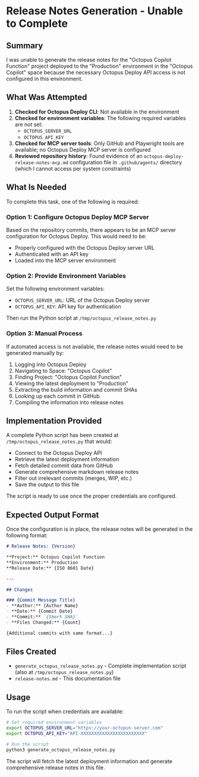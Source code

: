 # Release Notes Generation - Unable to Complete

## Summary
I was unable to generate the release notes for the "Octopus Copilot Function" project deployed to the "Production" environment in the "Octopus Copilot" space because the necessary Octopus Deploy API access is not configured in this environment.

## What Was Attempted

1. **Checked for Octopus Deploy CLI**: Not available in the environment
2. **Checked for environment variables**: The following required variables are not set:
   - `OCTOPUS_SERVER_URL`
   - `OCTOPUS_API_KEY`
3. **Checked for MCP server tools**: Only GitHub and Playwright tools are available; no Octopus Deploy MCP server is configured
4. **Reviewed repository history**: Found evidence of an `octopus-deploy-release-notes-mcp.md` configuration file in `.github/agents/` directory (which I cannot access per system constraints)

## What Is Needed

To complete this task, one of the following is required:

### Option 1: Configure Octopus Deploy MCP Server
Based on the repository commits, there appears to be an MCP server configuration for Octopus Deploy. This would need to be:
- Properly configured with the Octopus Deploy server URL
- Authenticated with an API key
- Loaded into the MCP server environment

### Option 2: Provide Environment Variables
Set the following environment variables:
- `OCTOPUS_SERVER_URL`: URL of the Octopus Deploy server
- `OCTOPUS_API_KEY`: API key for authentication

Then run the Python script at `/tmp/octopus_release_notes.py`

### Option 3: Manual Process
If automated access is not available, the release notes would need to be generated manually by:
1. Logging into Octopus Deploy
2. Navigating to Space: "Octopus Copilot"
3. Finding Project: "Octopus Copilot Function"
4. Viewing the latest deployment to "Production"
5. Extracting the build information and commit SHAs
6. Looking up each commit in GitHub
7. Compiling the information into release notes

## Implementation Provided

A complete Python script has been created at `/tmp/octopus_release_notes.py` that would:
- Connect to the Octopus Deploy API
- Retrieve the latest deployment information
- Fetch detailed commit data from GitHub
- Generate comprehensive markdown release notes
- Filter out irrelevant commits (merges, WIP, etc.)
- Save the output to this file

The script is ready to use once the proper credentials are configured.

## Expected Output Format

Once the configuration is in place, the release notes will be generated in the following format:

```markdown
# Release Notes: {Version}

**Project:** Octopus Copilot Function
**Environment:** Production  
**Release Date:** {ISO 8601 Date}

---

## Changes

### {Commit Message Title}
- **Author:** {Author Name}
- **Date:** {Commit Date}
- **Commit:** `{Short SHA}`
- **Files Changed:** {Count}

{Additional commits with same format...}
```

## Files Created

- `generate_octopus_release_notes.py` - Complete implementation script (also at `/tmp/octopus_release_notes.py`)
- `release-notes.md` - This documentation file

## Usage

To run the script when credentials are available:

```bash
# Set required environment variables
export OCTOPUS_SERVER_URL="https://your-octopus-server.com"
export OCTOPUS_API_KEY="API-XXXXXXXXXXXXXXXXXXXXXXXX"

# Run the script
python3 generate_octopus_release_notes.py
```

The script will fetch the latest deployment information and generate comprehensive release notes in this file.
